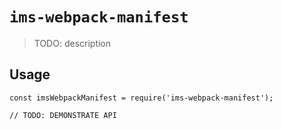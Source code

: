 # `ims-webpack-manifest`

> TODO: description

## Usage

```
const imsWebpackManifest = require('ims-webpack-manifest');

// TODO: DEMONSTRATE API
```
